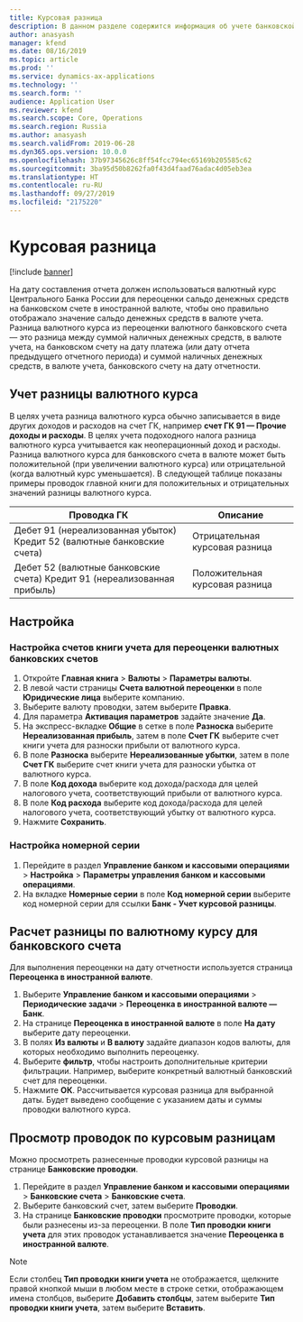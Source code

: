 ```yaml
---
title: Курсовая разница
description: В данном разделе содержится информация об учете банковской курсовой разницы для России.
author: anasyash
manager: kfend
ms.date: 08/16/2019
ms.topic: article
ms.prod: ''
ms.service: dynamics-ax-applications
ms.technology: ''
ms.search.form: ''
audience: Application User
ms.reviewer: kfend
ms.search.scope: Core, Operations
ms.search.region: Russia
ms.author: anasyash
ms.search.validFrom: 2019-06-28
ms.dyn365.ops.version: 10.0.0
ms.openlocfilehash: 37b97345626c8ff54fcc794ec65169b205585c62
ms.sourcegitcommit: 3ba95d50b8262fa0f43d4faad76adac4d05eb3ea
ms.translationtype: HT
ms.contentlocale: ru-RU
ms.lasthandoff: 09/27/2019
ms.locfileid: "2175220"
---
```

# <a name="exchange-adjustment"></a>Курсовая разница

[!include [banner](../includes/banner.md)]

На дату составления отчета должен использоваться валютный курс Центрального Банка России для переоценки сальдо денежных средств на банковском счете в иностранной валюте, чтобы оно правильно отображало значение сальдо денежных средств в валюте учета. Разница валютного курса из переоценки валютного банковского счета — это разница между суммой наличных денежных средств, в валюте учета, на банковском счету на дату платежа (или дату отчета предыдущего отчетного периода) и суммой наличных денежных средств, в валюте учета, банковского счету на дату отчетности.

## <a name="accounting-of-exchange-rate-differences"></a>Учет разницы валютного курса
В целях учета разница валютного курса обычно записывается в виде других доходов и расходов на счет ГК, например **счет ГК 91 — Прочие доходы и расходы**. В целях учета подоходного налога разница валютного курса учитывается как неоперационный доход и расходы.
Разница валютного курса для банковского счета в валюте может быть положительной (при увеличении валютного курса) или отрицательной (когда валютный курс уменьшается). В следующей таблице показаны примеры проводок главной книги для положительных и отрицательных значений разницы валютного курса.

| Проводка ГК                                            | Описание                       |
|---------------------------------------------------------------|-----------------------------------|
| Дебет 91 (нереализованная убыток) Кредит 52 (валютные банковские счета) | Отрицательная курсовая разница |
| Дебет 52 (валютные банковские счета) Кредит 91 (нереализованная прибыль) | Положительная курсовая разница |

## <a name="setup"></a>Настройка

### <a name="set-up-ledger-accounts-for-currency-bank-account-revaluation"></a>Настройка счетов книги учета для переоценки валютных банковских счетов

1. Откройте **Главная книга** \> **Валюты** \> **Параметры валюты**.
2. В левой части страницы **Счета валютной переоценки** в поле **Юридические лица** выберите компанию.
3. Выберите валюту проводки, затем выберите **Правка**.
4. Для параметра **Активация параметров** задайте значение **Да**.
5. На экспресс-вкладке **Общие** в сетке в поле **Разноска** выберите **Нереализованная прибыль**, затем в поле **Счет ГК** выберите счет книги учета для разноски прибыли от валютного курса.
6. В поле **Разноска** выберите **Нереализованные убытки**, затем в поле **Счет ГК** выберите счет книги учета для разноски убытка от валютного курса.
7. В поле **Код дохода** выберите код дохода/расхода для целей налогового учета, соответствующий прибыли от валютного курса.
8. В поле **Код расхода** выберите код дохода/расхода для целей налогового учета, соответствующий убытку от валютного курса.
9. Нажмите **Сохранить**.

### <a name="set-up-a-number-sequence"></a>Настройка номерной серии

1. Перейдите в раздел **Управление банком и кассовыми операциями** \> **Настройка** \> **Параметры управления банком и кассовыми операциями**.
2. На вкладке **Номерные серии** в поле **Код номерной серии** выберите код номерной серии для ссылки **Банк - Учет курсовой разницы**.

## <a name="calculate-the-exchange-rate-difference-for-a-bank-account"></a>Расчет разницы по валютному курсу для банковского счета
Для выполнения переоценки на дату отчетности используется страница **Переоценка в иностранной валюте**.

1. Выберите **Управление банком и кассовыми операциями** \> **Периодические задачи** \> **Переоценка в иностранной валюте — Банк**.
2. На странице **Переоценка в иностранной валюте** в поле **На дату** выберите дату переоценки.
3. В полях **Из валюты** и **В валюту** задайте диапазон кодов валюты, для которых необходимо выполнить переоценку.
4. Выберите **фильтр**, чтобы настроить дополнительные критерии фильтрации. Например, выберите конкретный валютный банковский счет для переоценки.
5. Нажмите **ОК**. Рассчитывается курсовая разница для выбранной даты. Будет выведено сообщение с указанием даты и суммы проводки валютного курса.

## <a name="view-exchange-adjustment-transactions"></a>Просмотр проводок по курсовым разницам
Можно просмотреть разнесенные проводки курсовой разницы на странице **Банковские проводки**.

1. Перейдите в раздел **Управление банком и кассовыми операциями** \> **Банковские счета** \> **Банковские счета**.
2. Выберите банковский счет, затем выберите **Проводки**.
3. На странице **Банковские проводки** просмотрите проводки, которые были разнесены из-за переоценки. В поле **Тип проводки книги учета** для этих проводок устанавливается значение **Переоценка в иностранной валюте**.

> [!NOTE]
> Если столбец **Тип проводки книги учета** не отображается, щелкните правой кнопкой мыши в любом месте в строке сетки, отображающем имена столбцов, выберите **Добавить столбцы**, затем выберите **Тип проводки книги учета**, затем выберите **Вставить**.
